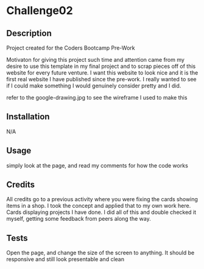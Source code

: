 # Challenge02

## Description
Project created for the Coders Bootcamp Pre-Work

Motivaton for giving this project such time and attention came from my desire to use this template in my final project and to scrap pieces off of this website for every future venture. I want this website to look nice and it is the first real website I have published since the pre-work. I really wanted to see if I could make something I would genuinely consider pretty and I did.

refer to the google-drawing.jpg to see the wireframe I used to make this

## Installation

N/A

## Usage

simply look at the page, and read my comments for how the code works

## Credits

All credits go to a previous activity where you were fixing the cards showing items in a shop. I took the concept and applied that to my own work here. Cards displaying projects I have done. I did all of this and double checked it myself, getting some feedback from peers along the way.

## Tests

Open the page, and change the size of the screen to anything. It should be responsive and still look presentable and clean